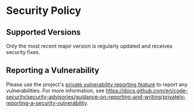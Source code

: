 # Security Policy

## Supported Versions

Only the most recent major version is regularly updated and receives security fixes.

## Reporting a Vulnerability

Please use the project's [private vulnerability reporting feature](https://github.com/bzkf/diz-in-a-box/security/advisories)
to report any vulnerabilities. For more information, see <https://docs.github.com/en/code-security/security-advisories/guidance-on-reporting-and-writing/privately-reporting-a-security-vulnerability>.
